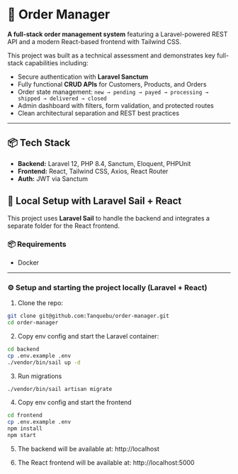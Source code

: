 # 🧾 Order Manager

**A full-stack order management system** featuring a Laravel-powered REST API and a modern React-based frontend with Tailwind CSS.

This project was built as a technical assessment and demonstrates key full-stack capabilities including:

- Secure authentication with **Laravel Sanctum**
- Fully functional **CRUD APIs** for Customers, Products, and Orders
- Order state management: `new → pending → payed → processing → shipped → delivered → closed`
- Admin dashboard with filters, form validation, and protected routes
- Clean architectural separation and REST best practices

---

## 📦 Tech Stack

- **Backend:** Laravel 12, PHP 8.4, Sanctum, Eloquent, PHPUnit
- **Frontend:** React, Tailwind CSS, Axios, React Router
- **Auth:** JWT via Sanctum

## 🚀 Local Setup with Laravel Sail + React

This project uses **Laravel Sail** to handle the backend and integrates a separate folder for the React frontend.

### 📦 Requirements
- Docker

---

### ⚙️ Setup and starting the project locally (Laravel + React)

1. Clone the repo:
```bash
git clone git@github.com:Tanquebu/order-manager.git
cd order-manager
```
2. Copy env config and start the Laravel container:
```bash
cd backend
cp .env.example .env
./vendor/bin/sail up -d
```
3. Run migrations
```bash
./vendor/bin/sail artisan migrate
```
4. Copy env config and start the frontend
```bash
cd frontend
cp .env.example .env
npm install
npm start
```
5. The backend will be available at: http://localhost

6. The React frontend will be available at: http://localhost:5000